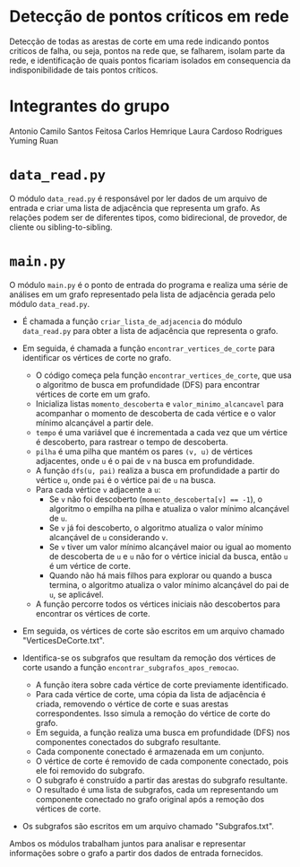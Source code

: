 # Detecção de pontos críticos em rede

  Detecção de todas as arestas de corte em uma rede indicando pontos criticos de falha, ou seja, pontos na rede que, se falharem, isolam parte da rede, e identificação de quais pontos ficariam isolados em consequencia da indisponibilidade de tais pontos críticos. 

# Integrantes do grupo

Antonio Camilo Santos Feitosa
Carlos Hemrique
Laura Cardoso Rodrigues
Yuming Ruan

#  `data_read.py`

O módulo `data_read.py` é responsável por ler dados de um arquivo de entrada e criar uma lista de adjacência que representa um grafo. 
As relações podem ser de diferentes tipos, como bidirecional, de provedor, de cliente ou sibling-to-sibling.

#  `main.py`

O módulo `main.py` é o ponto de entrada do programa e realiza uma série de análises em um grafo representado pela lista de adjacência gerada pelo módulo `data_read.py`. 

- É chamada a função `criar_lista_de_adjacencia` do módulo `data_read.py` para obter a lista de adjacência que representa o grafo.

- Em seguida,  é chamada a função  `encontrar_vertices_de_corte`  para identificar os vértices de corte no grafo.
	-	O código começa pela função `encontrar_vertices_de_corte`, que usa o algoritmo de busca em profundidade (DFS) para encontrar vértices de corte em um grafo.
	-	Inicializa listas `momento_descoberta` e `valor_minimo_alcancavel` para acompanhar o momento de descoberta de cada vértice e o valor mínimo alcançável a partir dele.
	- `tempo` é uma variável que é incrementada a cada vez que um vértice é descoberto, para rastrear o tempo de descoberta.
	-  `pilha` é uma pilha que mantém os pares `(v, u)` de vértices adjacentes, onde `u` é o pai de `v` na busca em profundidade.
	-  A função `dfs(u, pai)` realiza a busca em profundidade a partir do vértice `u`, onde `pai` é o vértice pai de `u` na busca.
	-  Para cada vértice `v` adjacente a `u`:
		-   Se `v` não foi descoberto (`momento_descoberta[v] == -1`), o algoritmo o empilha na pilha e atualiza o valor mínimo alcançável de `u`.
		-   Se `v` já foi descoberto, o algoritmo atualiza o valor mínimo alcançável de `u` considerando `v`.
		-   Se `v` tiver um valor mínimo alcançável maior ou igual ao momento de descoberta de `u` e `u` não for o vértice inicial da busca, então `u` é um vértice de corte.
		- Quando não há mais filhos para explorar ou quando a busca termina, o algoritmo atualiza o valor mínimo alcançável do pai de `u`, se aplicável.
	-  A função percorre todos os vértices iniciais não descobertos para encontrar os vértices de corte.
	
- Em seguida, os vértices de corte são escritos em um arquivo chamado "VerticesDeCorte.txt".

- Identifica-se os subgrafos que resultam da remoção dos vértices de corte usando a função `encontrar_subgrafos_apos_remocao`.
    - A função itera sobre cada vértice de corte previamente identificado.
    - Para cada vértice de corte, uma cópia da lista de adjacência é criada, removendo o vértice de corte e suas arestas correspondentes. Isso simula a remoção do vértice de corte do grafo.
    - Em seguida, a função realiza uma busca em profundidade (DFS) nos componentes conectados do subgrafo resultante.
    - Cada componente conectado é armazenada em um conjunto.
    - O vértice de corte é removido de cada componente conectado, pois ele foi removido do subgrafo.
    - O subgrafo é construído a partir das arestas do subgrafo resultante.
    - O resultado é uma lista de subgrafos, cada um representando um componente conectado no grafo original após a remoção dos vértices de corte.


-  Os subgrafos são escritos em um arquivo chamado "Subgrafos.txt".


Ambos os módulos trabalham juntos para analisar e representar informações sobre o grafo a partir dos dados de entrada fornecidos.

